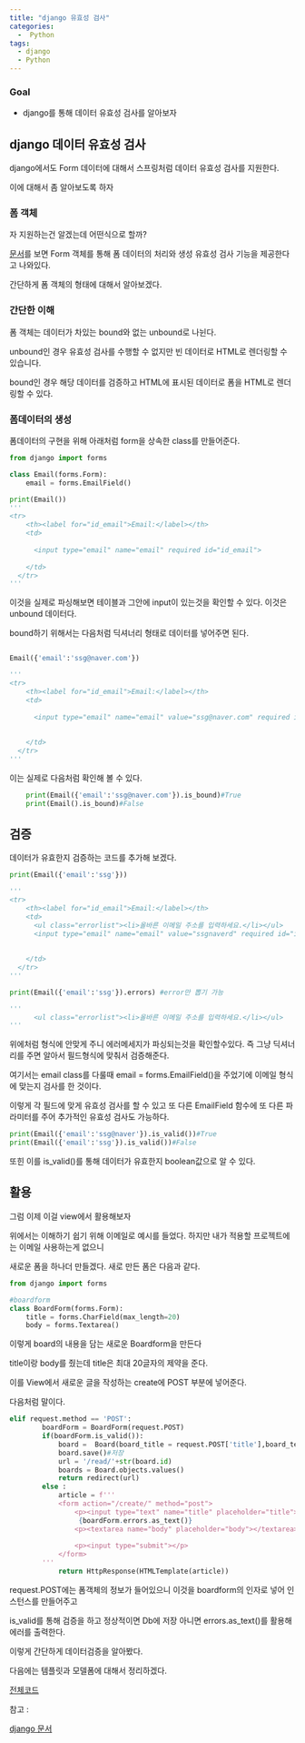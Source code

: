 ```yaml
---
title: "django 유효성 검사"
categories:
  -  Python
tags:
  - django
  - Python
---
```



### Goal
 * django를 통해 데이터 유효성 검사를 알아보자


## django 데이터 유효성 검사

django에서도 Form 데이터에 대해서 스프링처럼 데이터 유효성 검사를 지원한다.

이에 대해서 좀 알아보도록 하자


###  폼 객체

자 지원하는건 알겠는데 어떤식으로 할까?

[문서](https://docs.djangoproject.com/en/4.0/topics/forms/)를 보면 Form 객체를 통해 폼 데이터의 처리와 생성 유효성 검사 기능을 제공한다고 나와있다.

간단하게 폼 객체의 형태에 대해서 알아보겠다.

### 간단한 이해 

폼 객체는 데이터가 차있는 bound와 없는 unbound로 나뉜다.

unbound인 경우 유효성 검사를 수행할 수 없지만 빈 데이터로 HTML로 렌더링할 수 있습니다.

bound인 경우 해당 데이터를 검증하고 HTML에 표시된 데이터로 폼을 HTML로 렌더링할 수 있다.

### 폼데이터의 생성

폼데이터의 구현을 위해 아래처럼 form을 상속한 class를 만들어준다.

```python
from django import forms

class Email(forms.Form):
    email = forms.EmailField()

print(Email())
'''
<tr>
    <th><label for="id_email">Email:</label></th>
    <td>
      
      <input type="email" name="email" required id="id_email">
      
    </td>
  </tr>
'''
```

이것을 실제로 파싱해보면 테이블과 그안에 input이 있는것을 확인할 수 있다. 이것은 unbound 데이터다.

bound하기 위해서는 다음처럼 딕셔너리 형태로 데이터를 넣어주면 된다.

```python

Email({'email':'ssg@naver.com'})

'''
<tr>
    <th><label for="id_email">Email:</label></th>
    <td>
      
      <input type="email" name="email" value="ssg@naver.com" required id="id_email">
      
      
    </td>
  </tr>
'''
```
이는 실제로 다음처럼 확인해 볼 수 있다.

```python
    print(Email({'email':'ssg@naver.com'}).is_bound)#True
    print(Email().is_bound)#False
```



## 검증 

데이터가 유효한지 검증하는 코드를 추가해 보겠다.

```python
print(Email({'email':'ssg'}))

'''
<tr>
    <th><label for="id_email">Email:</label></th>
    <td>
      <ul class="errorlist"><li>올바른 이메일 주소를 입력하세요.</li></ul>
      <input type="email" name="email" value="ssgnaverd" required id="id_email">
      
      
    </td>
  </tr>
'''

print(Email({'email':'ssg'}).errors) #error만 뽑기 가능 

'''
      <ul class="errorlist"><li>올바른 이메일 주소를 입력하세요.</li></ul>
'''
```

위에처럼 형식에 안맞게 주니 에러메세지가 파싱되는것을 확인할수있다. 즉 그냥 딕셔너리를 주면 알아서 필드형식에 맞춰서 검증해준다.

여기서는 email class를 다룰때 email = forms.EmailField()을 주었기에 이메일 형식에 맞는지 검사를 한 것이다.

이렇게 각 필드에 맞게 유효성 검사를 할 수 있고 또 다른 EmailField 함수에 또 다른 파라미터를 주어 추가적인 유효성 검사도 가능하다.

```python
print(Email({'email':'ssg@naver'}).is_valid())#True
print(Email({'email':'ssg'}).is_valid())#False
```

또힌 이를 is_valid()를 통해 데이터가 유효한지 boolean값으로 알 수 있다.

## 활용 

그럼 이제 이걸 view에서 활용해보자 

위에서는 이해하기 쉽기 위해 이메일로 예시를 들었다. 하지만 내가 적용할 프로젝트에는 이메일 사용하는게 없으니

새로운 폼을 하나더 만들겠다. 새로 만든 폼은 다음과 같다.

```python
from django import forms

#boardform
class BoardForm(forms.Form):
    title = forms.CharField(max_length=20)
    body = forms.Textarea()
```

이렇게 board의 내용을 담는 새로운 Boardform을 만든다

title이랑 body를 줬는데 title은 최대 20글자의 제약을 준다.

이를 View에서 새로운 글을 작성하는 create에 POST 부분에 넣어준다.

다음처럼 말이다.


```python
elif request.method == 'POST':
        boardForm = BoardForm(request.POST)
        if(boardForm.is_valid()):
            board =  Board(board_title = request.POST['title'],board_text = request.POST['body'])#엔티티 생성
            board.save()#저장 
            url = '/read/'+str(board.id)
            boards = Board.objects.values()
            return redirect(url)
        else :
            article = f'''
            <form action="/create/" method="post">
                <p><input type="text" name="title" placeholder="title"></p>
                 {boardForm.errors.as_text()}
                <p><textarea name="body" placeholder="body"></textarea></p>
               
                <p><input type="submit"></p>
            </form>
        '''
            return HttpResponse(HTMLTemplate(article))
```

request.POST에는 폼객체의 정보가 들어있으니 이것을 boardform의 인자로 넣어 인스턴스를 만들어주고

is_valid를 통해 검증을 하고 정상적이면 Db에 저장 아니면 errors.as_text()를 활용해 에러를 출력한다.

이렇게 간단하게 데이터검증을 알아봤다.

다음에는 템플릿과 모델폼에 대해서 정리하겠다.

[전체코드](https://github.com/superdevsong/django-practice)

참고 : 

[django 문서](https://docs.djangoproject.com/ko/4.0/ref/forms/api/)
